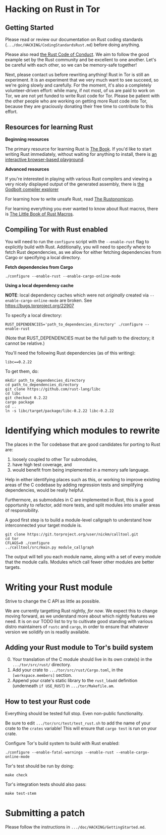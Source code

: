 
 Hacking on Rust in Tor
========================

 Getting Started
-----------------

Please read or review our documentation on Rust coding standards
(`.../doc/HACKING/CodingStandardsRust.md`) before doing anything.

Please also read
[the Rust Code of Conduct](https://www.rust-lang.org/en-US/conduct.html). We aim
to follow the good example set by the Rust community and be excellent to one
another.  Let's be careful with each other, so we can be memory-safe together!

Next, please contact us before rewriting anything!  Rust in Tor is still an
experiment.  It is an experiment that we very much want to see succeed, so we're
going slowly and carefully.  For the moment, it's also a completely
volunteer-driven effort: while many, if not most, of us are paid to work on Tor,
we are not yet funded to write Rust code for Tor.  Please be patient with the
other people who are working on getting more Rust code into Tor, because they
are graciously donating their free time to contribute to this effort.

 Resources for learning Rust
-----------------------------

**Beginning resources**

The primary resource for learning Rust is
[The Book](https://doc.rust-lang.org/book/).  If you'd like to start writing
Rust immediately, without waiting for anything to install, there is
[an interactive browser-based playground](https://play.rust-lang.org/).

**Advanced resources**

If you're interested in playing with various Rust compilers and viewing a very
nicely displayed output of the generated assembly, there is
[the Godbolt compiler explorer](https://rust.godbolt.org/)

For learning how to write unsafe Rust, read
[The Rustonomicon](https://doc.rust-lang.org/nomicon/).

For learning everything you ever wanted to know about Rust macros, there is
[The Little Book of Rust Macros](https://danielkeep.github.io/tlborm/book/index.html).

 Compiling Tor with Rust enabled
---------------------------------

You will need to run the `configure` script with the `--enable-rust` flag to
explicitly build with Rust. Additionally, you will need to specify where to
fetch Rust dependencies, as we allow for either fetching dependencies from Cargo
or specifying a local directory.

**Fetch dependencies from Cargo**

    ./configure --enable-rust --enable-cargo-online-mode

**Using a local dependency cache**

**NOTE**: local dependency caches which were not *originally* created via
  `--enable-cargo-online-mode` are broken. See https://bugs.torproject.org/22907

To specify a local directory:

    RUST_DEPENDENCIES='path_to_dependencies_directory' ./configure --enable-rust

(Note that RUST_DEPENDENCIES must be the full path to the directory; it cannot
be relative.)

You'll need the following Rust dependencies (as of this writing):

    libc==0.2.22

To get them, do:

    mkdir path_to_dependencies_directory
    cd path_to_dependencies_directory
    git clone https://github.com/rust-lang/libc
    cd libc
    git checkout 0.2.22
    cargo package
    cd ..
    ln -s libc/target/package/libc-0.2.22 libc-0.2.22


 Identifying which modules to rewrite
======================================

The places in the Tor codebase that are good candidates for porting to Rust are:

1. loosely coupled to other Tor submodules,
2. have high test coverage, and
3. would benefit from being implemented in a memory safe language.

Help in either identifying places such as this, or working to improve existing
areas of the C codebase by adding regression tests and simplifying dependencies,
would be really helpful.

Furthermore, as submodules in C are implemented in Rust, this is a good
opportunity to refactor, add more tests, and split modules into smaller areas of
responsibility.

A good first step is to build a module-level callgraph to understand how
interconnected your target module is.

    git clone https://git.torproject.org/user/nickm/calltool.git
    cd tor
    CFLAGS=0 ./configure
    ../calltool/src/main.py module_callgraph

The output will tell you each module name, along with a set of every module that
the module calls.  Modules which call fewer other modules are better targets.

 Writing your Rust module
==========================

Strive to change the C API as little as possible.

We are currently targetting Rust nightly, *for now*. We expect this to change
moving forward, as we understand more about which nightly features we need. It
is on our TODO list to try to cultivate good standing with various distro
maintainers of `rustc` and `cargo`, in order to ensure that whatever version we
solidify on is readily available.

 Adding your Rust module to Tor's build system
-----------------------------------------------

0. Your translation of the C module should live in its own crate(s)
   in the `.../tor/src/rust/` directory.
1. Add your crate to `.../tor/src/rust/Cargo.toml`, in the
   `[workspace.members]` section.
2. Append your crate's static library to the `rust_ldadd` definition
   (underneath `if USE_RUST`) in `.../tor/Makefile.am`.

 How to test your Rust code
----------------------------

Everything should be tested full stop.  Even non-public functionality.

Be sure to edit `.../tor/src/test/test_rust.sh` to add the name of your crate to
the `crates` variable! This will ensure that `cargo test` is run on your crate.

Configure Tor's build system to build with Rust enabled:

    ./configure --enable-fatal-warnings --enable-rust --enable-cargo-online-mode

Tor's test should be run by doing:

    make check

Tor's integration tests should also pass:

    make test-stem

 Submitting a patch
=====================

Please follow the instructions in `.../doc/HACKING/GettingStarted.md`.
